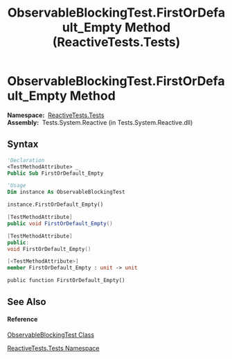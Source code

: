 ﻿---
title: ObservableBlockingTest.FirstOrDefault_Empty Method  (ReactiveTests.Tests)
TOCTitle: FirstOrDefault_Empty Method
ms:assetid: M:ReactiveTests.Tests.ObservableBlockingTest.FirstOrDefault_Empty
ms:mtpsurl: https://msdn.microsoft.com/en-us/library/reactivetests.tests.observableblockingtest.firstordefault_empty(v=VS.103)
ms:contentKeyID: 36620316
ms.date: 06/28/2011
mtps_version: v=VS.103
f1_keywords:
- ReactiveTests.Tests.ObservableBlockingTest.FirstOrDefault_Empty
dev_langs:
- CSharp
- JScript
- VB
- FSharp
- c++
---

# ObservableBlockingTest.FirstOrDefault\_Empty Method

**Namespace:**  [ReactiveTests.Tests](hh289046\(v=vs.103\).md)  
**Assembly:**  Tests.System.Reactive (in Tests.System.Reactive.dll)

## Syntax

``` vb
'Declaration
<TestMethodAttribute> _
Public Sub FirstOrDefault_Empty
```

``` vb
'Usage
Dim instance As ObservableBlockingTest

instance.FirstOrDefault_Empty()
```

``` csharp
[TestMethodAttribute]
public void FirstOrDefault_Empty()
```

``` c++
[TestMethodAttribute]
public:
void FirstOrDefault_Empty()
```

``` fsharp
[<TestMethodAttribute>]
member FirstOrDefault_Empty : unit -> unit 
```

``` jscript
public function FirstOrDefault_Empty()
```

## See Also

#### Reference

[ObservableBlockingTest Class](hh315164\(v=vs.103\).md)

[ReactiveTests.Tests Namespace](hh289046\(v=vs.103\).md)

